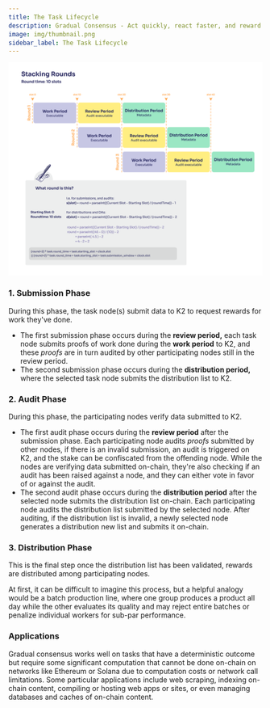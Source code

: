 ```yaml
---
title: The Task Lifecycle
description: Gradual Consensus - Act quickly, react faster, and reward slowly.
image: img/thumbnail.png
sidebar_label: The Task Lifecycle
---
```


![banner](./img/Stacking%20Rounds.svg)

### 1. **Submission Phase**

During this phase, the task node(s) submit data to K2 to request rewards for work they've done.

- The first submission phase occurs during the **review period,** each task node submits proofs of work done during the **work period** to K2, and these _proofs_ are in turn audited by other participating nodes still in the review period.&#x20;
- The second submission phase occurs during the **distribution period,** where the selected task node submits the distribution list to K2.

### 2. **Audit** **Phase**

During this phase, the participating nodes verify data submitted to K2.

- The first audit phase occurs during the **review period** after the submission phase. Each participating node audits _proofs_ submitted by other nodes, if there is an invalid submission, an audit is triggered on K2, and the stake can be confiscated from the offending node. While the nodes are verifying data submitted on-chain, they're also checking if an audit has been raised against a node, and they can either vote in favor of or against the audit.&#x20;
- The second audit phase occurs during the **distribution period** after the selected node submits the distribution list on-chain. Each participating node audits the distribution list submitted by the selected node. After auditing, if the distribution list is invalid, a newly selected node generates a distribution new list and submits it on-chain.

### 3. **Distribution Phase**

This is the final step once the distribution list has been validated, rewards are distributed among participating nodes.

At first, it can be difficult to imagine this process, but a helpful analogy would be a batch production line, where one group produces a product all day while the other evaluates its quality and may reject entire batches or penalize individual workers for sub-par performance.

### **Applications**

Gradual consensus works well on tasks that have a deterministic outcome but require some significant computation that cannot be done on-chain on networks like Ethereum or Solana due to computation costs or network call limitations. Some particular applications include web scraping, indexing on-chain content, compiling or hosting web apps or sites, or even managing databases and caches of on-chain content.
